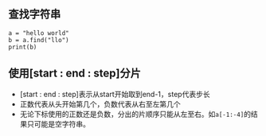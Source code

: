 ## 查找字符串
```
a = "hello world"
b = a.find("llo")
print(b)
```

## 使用[start : end : step]分片
- [start : end : step]表示从start开始取到end-1，step代表步长
- 正数代表从头开始第几个，负数代表从右至左第几个
- 无论下标使用的正数还是负数，分出的片顺序只能从左至右。如`a[-1:-4]`的结果只可能是空字符串。
